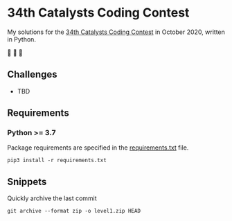 # 34th Catalysts Coding Contest

My solutions for the [34th Catalysts Coding Contest](https://codingcontest.org/) in October 2020, written in Python.

:goat: :goat: :goat:

## Challenges

- TBD

## Requirements

### Python >= 3.7

Package requirements are specified in the [requirements.txt](requirements.txt) file.

```
pip3 install -r requirements.txt
```

## Snippets

Quickly archive the last commit

```
git archive --format zip -o level1.zip HEAD
```
